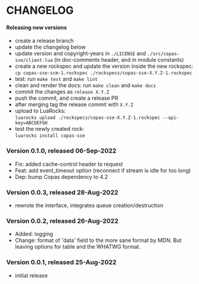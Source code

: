 # CHANGELOG

#### Releasing new versions

- create a release branch
- update the changelog below
- update version and copyright-years in `./LICENSE` and `./src/copas-sse/client.lua` (in doc-comments
  header, and in module constants)
- create a new rockspec and update the version inside the new rockspec:<br/>
  `cp copas-sse-scm-1.rockspec ./rockspecs/copas-sse-X.Y.Z-1.rockspec`
- test: run `make test` and `make lint`
- clean and render the docs: run `make clean` and `make docs`
- commit the changes as `release X.Y.Z`
- push the commit, and create a release PR
- after merging tag the release commit with `X.Y.Z`
- upload to LuaRocks:<br/>
  `luarocks upload ./rockspecs/copas-sse-X.Y.Z-1.rockspec --api-key=ABCDEFGH`
- test the newly created rock:<br/>
  `luarocks install copas-sse`


### Version 0.1.0, released 06-Sep-2022

- Fix: added cache-control header to request
- Feat: add event_timeout option (reconnect if stream is idle for too long)
- Dep: bump Copas dependency to 4.2

### Version 0.0.3, released 28-Aug-2022

- rewrote the interface, integrates queue creation/destruction

### Version 0.0.2, released 26-Aug-2022

- Added: logging
- Change: format of 'data' field to the more sane format by MDN. But leaving
  options for table and the WHATWG format.

### Version 0.0.1, released 25-Aug-2022

- initial release
